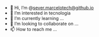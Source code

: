 - 👋 Hi, I’m @sever.marcelotech@github.io
- 👀 I’m interested in tecnologia
- 🌱 I’m currently learning ...
- 💞️ I’m looking to collaborate on ...
- 📫 How to reach me ...

<!---
marcelopontiac/marcelopontiac is a ✨ special ✨ repository because its `README.md` (this file) appears on your GitHub profile.
You can click the Preview link to take a look at your changes.
--->

